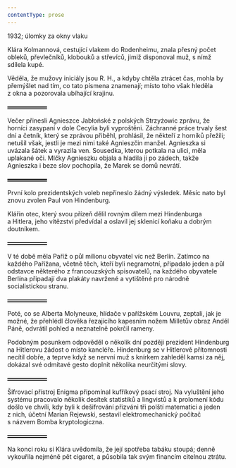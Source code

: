 ```yaml
---
contentType: prose
---
```


<section>

1932; úlomky za okny vlaku

Klára Kolmannová, cestující vlakem do Rodenheimu, znala přesný počet obleků, převlečníků, klobouků a střevíců, jimiž disponoval muž, s nímž sdílela kupé.

Věděla, že mužovy iniciály jsou R. H., a kdyby chtěla ztrácet čas, mohla by přemýšlet nad tím, co tato písmena znamenají; místo toho však hleděla z okna a pozorovala ubíhající krajinu.

![divider.png](./resources/divider_opt.png)

Večer přinesli Agnieszce Jabłońské z polských Strzyżowic zprávu, že horníci zasypaní v dole Cecylia byli vyproštěni. Záchranné práce trvaly šest dní a četník, který se zprávou přiběhl, prohlásil, že někteří z horníků přežili; netušil však, jestli je mezi nimi také Agnieszčin manžel. Agnieszka si uvázala šátek a vyrazila ven. Sousedka, kterou potkala na ulici, měla uplakané oči. Mlčky Agnieszku objala a hladila ji po zádech, takže Agnieszka i beze slov pochopila, že Marek se domů nevrátí.

![divider.png](./resources/divider_opt.png)

První kolo prezidentských voleb nepřineslo žádný výsledek. Měsíc nato byl znovu zvolen Paul von Hindenburg.

Klářin otec, který svou přízeň dělil rovným dílem mezi Hindenburga a Hitlera, jeho vítězství předvídal a oslavil jej sklenicí koňaku a dobrým doutníkem.

![divider.png](./resources/divider_opt.png)

V té době měla Paříž o půl milionu obyvatel víc než Berlín. Zatímco na každého Pařížana, včetně těch, kteří byli negramotní, připadalo jeden a půl odstavce některého z francouzských spisovatelů, na každého obyvatele Berlína připadají dva plakáty navržené a vytištěné pro národně socialistickou stranu.

![divider.png](./resources/divider_opt.png)

Poté, co se Alberta Molyneuxe, hlídače v pařížském Louvru, zeptali, jak je možné, že přehlédl člověka řezajícího kapesním nožem Milletův obraz Anděl Páně, odvrátil pohled a neznatelně pokrčil rameny.

Podobným posunkem odpověděl o několik dní později prezident Hindenburg na Hitlerovu žádost o místo kancléře. Hindenburg se v Hitlerově přítomnosti necítil dobře, a teprve když se nervní muž s knírkem zahleděl kamsi za něj, dokázal své odmítavé gesto doplnit několika neurčitými slovy.

![divider.png](./resources/divider_opt.png)

Šifrovací přístroj Enigma připomínal kufříkový psací stroj. Na vyluštění jeho systému pracovalo několik desítek statistiků a lingvistů a k prolomení kódu došlo ve chvíli, kdy byli k dešifrování přizváni tři polští matematici a jeden z nich, účetní Marian Rejewski, sestavil elektromechanický počítač s názvem Bomba kryptologiczna.

![divider.png](./resources/divider_opt.png)

Na konci roku si Klára uvědomila, že její spotřeba tabáku stoupá; denně vykouřila nejméně pět cigaret, a působila tak svým financím citelnou ztrátu.

</section>
